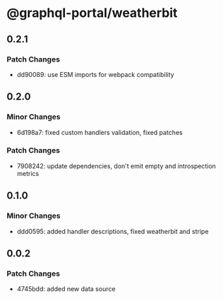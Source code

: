 # @graphql-portal/weatherbit

## 0.2.1

### Patch Changes

- dd90089: use ESM imports for webpack compatibility

## 0.2.0

### Minor Changes

- 6d198a7: fixed custom handlers validation, fixed patches

### Patch Changes

- 7908242: update dependencies, don't emit empty and introspection metrics

## 0.1.0

### Minor Changes

- ddd0595: added handler descriptions, fixed weatherbit and stripe

## 0.0.2

### Patch Changes

- 4745bdd: added new data source
